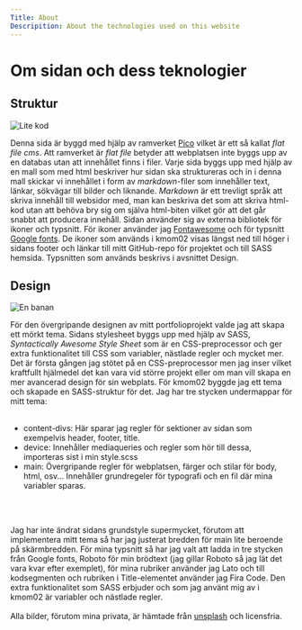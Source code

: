 ```yaml
---
Title: About
Descripition: About the technologies used on this website
---
```


Om sidan och dess teknologier
=============================

Struktur
-----------------------------
![Lite kod](%assets_url%/img/code.jpg "Kod på en skärm")

Denna sida är byggd med hjälp av ramverket [Pico](https://picocms.org/) vilket är ett så kallat *flat file cms*. Att ramverket är *flat file* betyder att webplatsen inte byggs upp av en databas utan att innehållet finns i filer. Varje sida byggs upp med hjälp av en mall som med html beskriver hur sidan ska struktureras och in i denna mall skickar vi innehållet i form av *markdown*-filer som innehåller text, länkar, sökvägar till bilder och liknande. *Markdown* är ett trevligt språk att skriva innehåll till websidor med, man kan beskriva det som att skriva html-kod utan att behöva bry sig om själva html-biten vilket gör att det går snabbt att producera innehåll. Sidan använder sig av externa bibliotek för ikoner och typsnitt. För ikoner använder jag [Fontawesome](https://fontawesome.com/) och för typsnitt [Google fonts](https://fonts.google.com/). De ikoner som används i kmom02 visas längst ned till höger i sidans footer och länkar till mitt GitHub-repo för projektet och till SASS hemsida. Typsnitten som används beskrivs i avsnittet Design.

Design
-----------------------------
![En banan](%assets_url%/img/design.jpg "En designad banan")

För den övergripande designen av mitt portfolioprojekt valde jag att skapa ett mörkt tema. Sidans stylesheet byggs upp med hjälp av SASS, *Syntactically Awesome Style Sheet* som är en CSS-preprocessor och ger extra funktionalitet till CSS som variabler, nästlade regler och mycket mer. Det är första gången jag stötet på en CSS-preprocessor men jag inser vilket kraftfullt hjälmedel det kan vara vid större projekt eller om man vill skapa en mer avancerad design för sin webplats. För kmom02 byggde jag ett tema och skapade en SASS-struktur för det. Jag har tre stycken undermappar för mitt tema:
<br>
<br>
- content-divs: Här sparar jag regler för sektioner av sidan som exempelvis header, footer, title.
- device: Innehåller mediaqueries och regler som hör till dessa, importeras sist i min style.scss
- main: Övergripande regler för webplatsen, färger och stilar för body, html, osv... Innehåller grundregeler för typografi och en fil där mina variabler sparas.
<br>
<br>

Jag har inte ändrat sidans grundstyle supermycket, förutom att implementera mitt tema så har jag justerat bredden för main lite beroende på skärmbredden. För mina typsnitt så har jag valt att ladda in tre stycken från Google fonts, Roboto för min brödtext (jag gillar Roboto så jag lät det vara kvar efter exemplet), för mina rubriker använder jag Lato och till kodsegmenten och rubriken i Title-elementet använder jag Fira Code. Den extra funktionalitet som SASS erbjuder och som jag använt mig av i kmom02 är variabler och nästlade regler.
<br>
<br>
Alla bilder, förutom mina privata, är hämtade från [unsplash](https://unsplash.com/) och licensfria.

